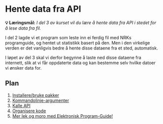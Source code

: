 Hente data fra API
==================

**💡 Læringsmål:** _I del 3 av kurset vil du lære å hente data fra API i stedet for å lese data fra fil._

I del 2 lagde vi et program som leste inn ei ferdig fil med NRKs programguide,
og hentet ut statistikk basert på den.
Men i den virkelige verden er det vanligvis bedre å hente disse dataene fra et sted, automatisk.

I løpet av del 3 skal vi derfor begynne å laste ned disse dataene fra internett,
slik at vi får oppdaterte data og kan bestemme selv hvilke datoer vi ønsker data for.

## Plan

1. [Installere/bruke pakker](1_pakkebehandler.md)
2. [Kommandolinje-argumenter](2_kommandolinjeargumenter.md)
3. [Kalle API](3_api.md)
4. [Organisere kode](4_organisering.md)
5. [Mer lek og moro med Elektronisk Program-Guide!](5_oppgave.md)
